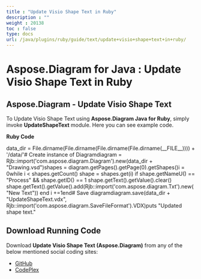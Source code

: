 ```yaml
---
title : "Update Visio Shape Text in Ruby" 
description : "" 
weight : 20138 
toc : false
type: docs
url: /java/plugins/ruby/guide/text/update+visio+shape+text+in+ruby/
---
```


# Aspose.Diagram for Java : Update Visio Shape Text in Ruby


## Aspose.Diagram - Update Visio Shape Text

To Update Visio Shape Text using **Aspose.Diagram Java for Ruby**, simply invoke **UpdateShapeText** module. Here you can see example code.

**Ruby Code**

data\_dir = File.dirname(File.dirname(File.dirname(File.dirname(\_\_FILE\_\_)))) + '/data/'# Create instance of Diagramdiagram = Rjb::import('com.aspose.diagram.Diagram').new(data\_dir + "Drawing.vsd")shapes = diagram.getPages().getPage(0).getShapes()i = 0while i < shapes.getCount()    shape = shapes.get(i)    if shape.getNameU() == "Process" && shape.getID() == 1        shape.getText().getValue().clear()        shape.getText().getValue().add(Rjb::import('com.aspose.diagram.Txt').new("New Text"))    end    i +=1end# Save diagramdiagram.save(data\_dir + "UpdateShapeText.vdx", Rjb::import('com.aspose.diagram.SaveFileFormat').VDX)puts "Updated shape text."

## Download Running Code

Download **Update Visio Shape Text (Aspose.Diagram)** from any of the below mentioned social coding sites:

*   [GitHub](https://github.com/asposediagram/Aspose.Diagram-for-Java/blob/master/Plugins/Aspose_Diagram_Java_for_Ruby/lib/asposediagramjava/Text/updateshapetext.rb)
*   [CodePlex](https://asposediagramjavaruby.codeplex.com/SourceControl/latest#lib/asposediagramjava/Text/updateshapetext.rb)

